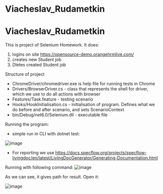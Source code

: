 # Viacheslav_Rudametkin

# Viacheslav_Rudametkin

This is project of Selenium Homework.
It does:
1. logins on site https://opensource-demo.orangehrmlive.com/
2. creates new Student job
3. Dletes created Student job

Structure of project
- ChromeDriver/chromedriver.exe is help file for running tests in Chrome
- Drivers/BrowserDriver.cs - class that represents the shell for driver, which we use to do all actions with browser
- Features/Task.feature - testing scenario
- Hooks/HookInitialisation.cs - initialisation of program. Defines what we do before and after scenario, and sets ScenarioContext 
- bin/Debug/net6.0/Selenium.dll - executable file

Running the program:
- simple run in CLI with dotnet test:

![image](https://user-images.githubusercontent.com/73746353/207141287-b2e9e786-ac87-407a-be9c-e9dd7ecc415c.png)

- For reporting we use https://docs.specflow.org/projects/specflow-livingdoc/en/latest/LivingDocGenerator/Generating-Documentation.html

Running with following command:
![image](https://user-images.githubusercontent.com/73746353/207140284-80fc5550-d5eb-4487-92ec-1438f06afd36.png)

As we can see, it gives path for result.
Open it:

![image](https://user-images.githubusercontent.com/73746353/207140474-f5ef75f7-1f73-47ec-9a7c-fafecd788825.png)

